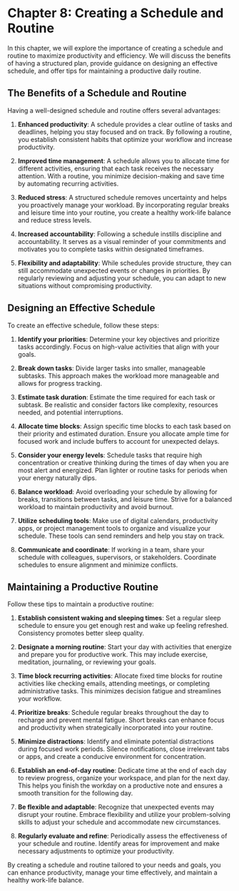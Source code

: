 Chapter 8: Creating a Schedule and Routine
==========================================

In this chapter, we will explore the importance of creating a schedule and routine to maximize productivity and efficiency. We will discuss the benefits of having a structured plan, provide guidance on designing an effective schedule, and offer tips for maintaining a productive daily routine.

The Benefits of a Schedule and Routine
--------------------------------------

Having a well-designed schedule and routine offers several advantages:

1. **Enhanced productivity**: A schedule provides a clear outline of tasks and deadlines, helping you stay focused and on track. By following a routine, you establish consistent habits that optimize your workflow and increase productivity.

2. **Improved time management**: A schedule allows you to allocate time for different activities, ensuring that each task receives the necessary attention. With a routine, you minimize decision-making and save time by automating recurring activities.

3. **Reduced stress**: A structured schedule removes uncertainty and helps you proactively manage your workload. By incorporating regular breaks and leisure time into your routine, you create a healthy work-life balance and reduce stress levels.

4. **Increased accountability**: Following a schedule instills discipline and accountability. It serves as a visual reminder of your commitments and motivates you to complete tasks within designated timeframes.

5. **Flexibility and adaptability**: While schedules provide structure, they can still accommodate unexpected events or changes in priorities. By regularly reviewing and adjusting your schedule, you can adapt to new situations without compromising productivity.

Designing an Effective Schedule
-------------------------------

To create an effective schedule, follow these steps:

1. **Identify your priorities**: Determine your key objectives and prioritize tasks accordingly. Focus on high-value activities that align with your goals.

2. **Break down tasks**: Divide larger tasks into smaller, manageable subtasks. This approach makes the workload more manageable and allows for progress tracking.

3. **Estimate task duration**: Estimate the time required for each task or subtask. Be realistic and consider factors like complexity, resources needed, and potential interruptions.

4. **Allocate time blocks**: Assign specific time blocks to each task based on their priority and estimated duration. Ensure you allocate ample time for focused work and include buffers to account for unexpected delays.

5. **Consider your energy levels**: Schedule tasks that require high concentration or creative thinking during the times of day when you are most alert and energized. Plan lighter or routine tasks for periods when your energy naturally dips.

6. **Balance workload**: Avoid overloading your schedule by allowing for breaks, transitions between tasks, and leisure time. Strive for a balanced workload to maintain productivity and avoid burnout.

7. **Utilize scheduling tools**: Make use of digital calendars, productivity apps, or project management tools to organize and visualize your schedule. These tools can send reminders and help you stay on track.

8. **Communicate and coordinate**: If working in a team, share your schedule with colleagues, supervisors, or stakeholders. Coordinate schedules to ensure alignment and minimize conflicts.

Maintaining a Productive Routine
--------------------------------

Follow these tips to maintain a productive routine:

1. **Establish consistent waking and sleeping times**: Set a regular sleep schedule to ensure you get enough rest and wake up feeling refreshed. Consistency promotes better sleep quality.

2. **Designate a morning routine**: Start your day with activities that energize and prepare you for productive work. This may include exercise, meditation, journaling, or reviewing your goals.

3. **Time block recurring activities**: Allocate fixed time blocks for routine activities like checking emails, attending meetings, or completing administrative tasks. This minimizes decision fatigue and streamlines your workflow.

4. **Prioritize breaks**: Schedule regular breaks throughout the day to recharge and prevent mental fatigue. Short breaks can enhance focus and productivity when strategically incorporated into your routine.

5. **Minimize distractions**: Identify and eliminate potential distractions during focused work periods. Silence notifications, close irrelevant tabs or apps, and create a conducive environment for concentration.

6. **Establish an end-of-day routine**: Dedicate time at the end of each day to review progress, organize your workspace, and plan for the next day. This helps you finish the workday on a productive note and ensures a smooth transition for the following day.

7. **Be flexible and adaptable**: Recognize that unexpected events may disrupt your routine. Embrace flexibility and utilize your problem-solving skills to adjust your schedule and accommodate new circumstances.

8. **Regularly evaluate and refine**: Periodically assess the effectiveness of your schedule and routine. Identify areas for improvement and make necessary adjustments to optimize your productivity.

By creating a schedule and routine tailored to your needs and goals, you can enhance productivity, manage your time effectively, and maintain a healthy work-life balance.
